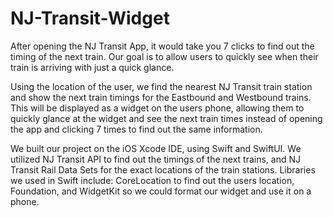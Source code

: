 # NJ-Transit-Widget
After opening the NJ Transit App, it would take you 7 clicks to find out the timing of the next train. Our goal is to allow users to quickly see when their train is arriving with just a quick glance.


Using the location of the user, we find the nearest NJ Transit train station and show the next train timings for the Eastbound and Westbound trains. This will be displayed as a widget on the users phone, allowing them to quickly glance at the widget and see the next train times instead of opening the app and clicking 7 times to find out the same information.


We built our project on the iOS Xcode IDE, using Swift and SwiftUI. We utilized NJ Transit API to find out the timings of the next trains, and NJ Transit Rail Data Sets for the exact locations of the train stations. Libraries we used in Swift include: CoreLocation to find out the users location, Foundation, and WidgetKit so we could format our widget and use it on a phone.

